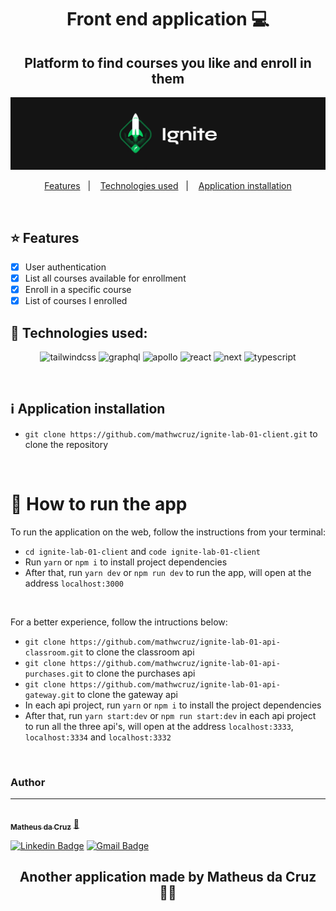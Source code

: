 <h1 align="center">Front end application  💻</h1>

<p><h2 align="center">Platform to find courses you like and enroll in them</h2> </p>

<p align="center"> <img src="https://github.com/mathwcruz/next-auth/blob/main/.github/Ignite.png" width="1400px"/> </p>

<p align="center">
  <a href="#star-features">Features</a>&nbsp;&nbsp;&nbsp;|&nbsp;&nbsp;&nbsp;
  <a href="#rocket-technologies-used">Technologies used</a>&nbsp;&nbsp;&nbsp;|&nbsp;&nbsp;&nbsp;
  <a href="#information_source-application-installation">Application installation</a>
</p>

<br>

## :star: Features
- [x] User authentication
- [x] List all courses available for enrollment
- [x] Enroll in a specific course
- [x] List of courses I enrolled

## :rocket: Technologies used:
<p align="center">
<img src="https://xnrzwkuslogyvxcfkyyh.supabase.co/storage/v1/object/sign/projects-technologies-icons/tailwindcss_icon.svg?token=eyJhbGciOiJIUzI1NiIsInR5cCI6IkpXVCJ9.eyJ1cmwiOiJwcm9qZWN0cy10ZWNobm9sb2dpZXMtaWNvbnMvdGFpbHdpbmRjc3NfaWNvbi5zdmciLCJpYXQiOjE2NTAxNDg5MzIsImV4cCI6MTk2NTUwODkzMn0.8PIyD84jGVePzKwEgtKeI7hL4P_zT-Rwr8KdnuCv9bk" alt="tailwindcss" width="70" height="70"/>
<img src="https://xnrzwkuslogyvxcfkyyh.supabase.co/storage/v1/object/sign/projects-technologies-icons/graph_ql_icon.png?token=eyJhbGciOiJIUzI1NiIsInR5cCI6IkpXVCJ9.eyJ1cmwiOiJwcm9qZWN0cy10ZWNobm9sb2dpZXMtaWNvbnMvZ3JhcGhfcWxfaWNvbi5wbmciLCJpYXQiOjE2NTAxNDkxODEsImV4cCI6MTk2NTUwOTE4MX0.yZQ86Hmb3AnwoW6qwI2dVGrQ0gUNG-P1i32UWnYSGY4" alt="graphql" width="70" height="70"/>
<img src="https://xnrzwkuslogyvxcfkyyh.supabase.co/storage/v1/object/sign/projects-technologies-icons/apollo_icon.svg?token=eyJhbGciOiJIUzI1NiIsInR5cCI6IkpXVCJ9.eyJ1cmwiOiJwcm9qZWN0cy10ZWNobm9sb2dpZXMtaWNvbnMvYXBvbGxvX2ljb24uc3ZnIiwiaWF0IjoxNjUwMTQ5MTY5LCJleHAiOjE5NjU1MDkxNjl9.cLD3Paf02sG01KbZysbWxpfha93UJ_a3hxZJb2ypm7Y" alt="apollo" width="70" height="70"/>
<img src="https://xnrzwkuslogyvxcfkyyh.supabase.in/storage/v1/object/sign/projects-technologies-icons/react_icon.svg?token=eyJhbGciOiJIUzI1NiIsInR5cCI6IkpXVCJ9.eyJ1cmwiOiJwcm9qZWN0cy10ZWNobm9sb2dpZXMtaWNvbnMvcmVhY3RfaWNvbi5zdmciLCJpYXQiOjE2NDYyNDY1NjEsImV4cCI6MTk2MTYwNjU2MX0.rEGrv6fy9osG8okJAocY2LAe92rygmldkoNGTPggmvA" alt="react" width="70" height="70"/>
<img src="https://xnrzwkuslogyvxcfkyyh.supabase.in/storage/v1/object/sign/projects-technologies-icons/next_js_icon.svg?token=eyJhbGciOiJIUzI1NiIsInR5cCI6IkpXVCJ9.eyJ1cmwiOiJwcm9qZWN0cy10ZWNobm9sb2dpZXMtaWNvbnMvbmV4dF9qc19pY29uLnN2ZyIsImlhdCI6MTY0NjI0Njk3OSwiZXhwIjoxOTYxNjA2OTc5fQ.P8SXCjnPcBYB-hHPvvvXYZ4wNA3YzLMDNeNhPfy0G0U" alt="next" width="70" height="70"/>
<img src="https://xnrzwkuslogyvxcfkyyh.supabase.in/storage/v1/object/sign/projects-technologies-icons/typescript_icon.svg?token=eyJhbGciOiJIUzI1NiIsInR5cCI6IkpXVCJ9.eyJ1cmwiOiJwcm9qZWN0cy10ZWNobm9sb2dpZXMtaWNvbnMvdHlwZXNjcmlwdF9pY29uLnN2ZyIsImlhdCI6MTY0NjI0NjcyNiwiZXhwIjoxOTYxNjA2NzI2fQ.W404dqHwT_A4lfmg7st0cyj1aJxJH3PZtCnux_iVv_s" alt="typescript" width="70" height="70"/>
</p>

<br>

## :information_source: Application installation
- `git clone https://github.com/mathwcruz/ignite-lab-01-client.git` to clone the repository
<br>

# 🎲 How to run the app
To run the application on the web, follow the instructions from your terminal:
- `cd ignite-lab-01-client` and `code ignite-lab-01-client`
- Run `yarn` or `npm i` to install project dependencies
- After that, run `yarn dev` or `npm run dev` to run the app, will open at the address `localhost:3000`
<br>

For a better experience, follow the intructions below:
- `git clone https://github.com/mathwcruz/ignite-lab-01-api-classroom.git` to clone the classroom api
- `git clone https://github.com/mathwcruz/ignite-lab-01-api-purchases.git` to clone the purchases api
- `git clone https://github.com/mathwcruz/ignite-lab-01-api-gateway.git` to clone the gateway api
- In each api project, run `yarn` or `npm i` to install the project dependencies
- After that, run `yarn start:dev` or `npm run start:dev` in each api project to run all the three api's, will open at the address `localhost:3333`, `localhost:3334` and `localhost:3332`
<br>

### Author
---

<a href="https://app.rocketseat.com.br/me/matheus-da-cruz-frontend">
 <img style="border-radius: 50%;" src="https://avatars.githubusercontent.com/u/68445791?v=4" width="100px;" alt=""/>
 <br />
 <sub><b>Matheus da Cruz</b></sub></a> <a href="https://app.rocketseat.com.br/me/matheus-da-cruz-frontend" title="Rocketseat">  🚀</a>

[![Linkedin Badge](https://img.shields.io/badge/-Matheus-blue?style=flat-square&logo=Linkedin&logoColor=white&link=https://www.linkedin.com/in/matheus-cruz-frontend/)](https://www.linkedin.com/in/matheus-cruz-frontend/) 
[![Gmail Badge](https://img.shields.io/badge/-matheuswachcruz@gmail.com-c14438?style=flat-square&logo=Gmail&logoColor=white&link=mailto:matheuswachcruz@gmail.com)](mailto:matheuswachcruz@gmail.com)
<br>

 ### <p> <h2 align="center">Another application made by Matheus da Cruz 👨‍💻 </h2> </p>

